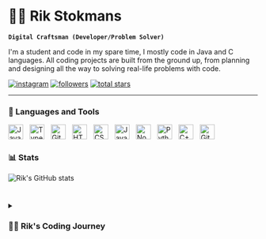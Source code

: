 # 🏄‍♂️ Rik Stokmans

**`Digital Craftsman (Developer/Problem Solver)`**

I'm a student and code in my spare time, I mostly code in Java and C languages. All coding projects are built from the ground up, from planning and designing all the way to solving real-life problems with code. 

   <p align="left">
      <a href="https://github.com/Rik-Stokmans?tab=followers">
         <img alt="instagram" title="Follow me on Instagram" src="img.shields.io/badge/Instagram-E4405F?style=for-the-badge&logo=instagram&logoColor=white"/></a>
      <a href="https://github.com/Rik-Stokmans?tab=followers">
         <img alt="followers" title="Follow me on Github" src="https://custom-icon-badges.demolab.com/github/followers/Rik-Stokmans?color=236ad3&labelColor=1155ba&style=for-the-badge&logo=person-add&label=Follow&logoColor=white"/></a>
      <a href="https://github.com/Rik-Stokmans?tab=repositories&sort=stargazers">
         <img alt="total stars" title="Total stars on GitHub" src="https://custom-icon-badges.demolab.com/github/stars/Rik-Stokmans?color=55960c&style=for-the-badge&labelColor=488207&logo=star"/></a>
   </p>

---

### 🧰 Languages and Tools

<img align="left" alt="Java" width="30px" style="padding-right:10px;" src="https://cdn.jsdelivr.net/gh/devicons/devicon/icons/java/java-original.svg"/>
<img align="left" alt="TypeScript" width="30px" style="padding-right:10px;" src="https://cdn.jsdelivr.net/gh/devicons/devicon/icons/typescript/typescript-plain.svg" />
<img align="left" alt="Git" width="30px" style="padding-right:10px;" src="https://cdn.jsdelivr.net/gh/devicons/devicon/icons/git/git-original.svg" />
<img align="left" alt="HTML" width="30px" style="padding-right:10px;" src="https://cdn.jsdelivr.net/gh/devicons/devicon/icons/html5/html5-plain.svg" />
<img align="left" alt="CSS" width="30px" style="padding-right:10px;" src="https://cdn.jsdelivr.net/gh/devicons/devicon/icons/css3/css3-plain.svg" />
<img align="left" alt="JavaScript" width="30px" style="padding-right:10px;" src="https://cdn.jsdelivr.net/gh/devicons/devicon/icons/javascript/javascript-plain.svg" />
<img align="left" alt="NodeJS" width="30px" style="padding-right:10px;" src="https://cdn.jsdelivr.net/gh/devicons/devicon/icons/nodejs/nodejs-original.svg" />
<img align="left" alt="Python" width="30px" style="padding-right:10px;" src="https://cdn.jsdelivr.net/gh/devicons/devicon/icons/python/python-plain.svg" />
<img align="left" alt="C++" width="30px" style="padding-right:10px;" src="https://cdn.jsdelivr.net/gh/devicons/devicon/icons/cplusplus/cplusplus-line.svg" />
<img align="left" alt="GitHub" width="30px" style="padding-right:10px;" src="https://cdn.jsdelivr.net/gh/devicons/devicon/icons/github/github-original.svg" />
<br />

#

### 📊 Stats

![Rik's GitHub stats](https://github-readme-stats.vercel.app/api?username=Rik-Stokmans&show_icons=true&theme=gruvbox)

<!-- ![GitHub Streak](https://streak-stats.demolab.com?user=Rik-Stokmans&theme=gruvbox&border_radius=4.5) -->

#

<details>
 <summary><h3>👨‍💻 Rik's Coding Journey</h3></summary>
   Work in progress

